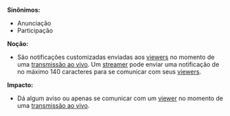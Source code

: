 **Sinônimos:**
* Anunciação
* Participação

**Noção:**
* São notificações customizadas enviadas aos [viewers](Viewer) no momento de uma [transmissão ao vivo](Stream). Um [streamer](Streamer) pode enviar uma notificação de no máximo 140 caracteres para se comunicar com seus [viewers](Viewer).

**Impacto:**
* Dá algum aviso ou apenas se comunicar com um [viewer](Viewer) no momento de uma [transmissão ao vivo](Stream).
